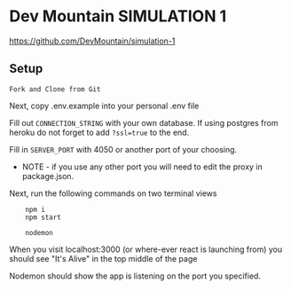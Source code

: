 # Dev Mountain SIMULATION 1
https://github.com/DevMountain/simulation-1

## Setup

`Fork and Clone from Git`

Next, copy .env.example into your personal .env file

Fill out `CONNECTION_STRING` with your own database.  If using postgres from heroku do not forget to add `?ssl=true` to the end.

Fill in `SERVER_PORT` with 4050 or another port of your choosing.  
* NOTE - if you use any other port you will need to edit the proxy in package.json.

Next, run the following commands on two terminal views
```
    npm i
    npm start

    nodemon
```
    
When you visit localhost:3000 (or where-ever react is launching from) you should see "It's Alive" in the top middle of the page

Nodemon should show the app is listening on the port you specified.

